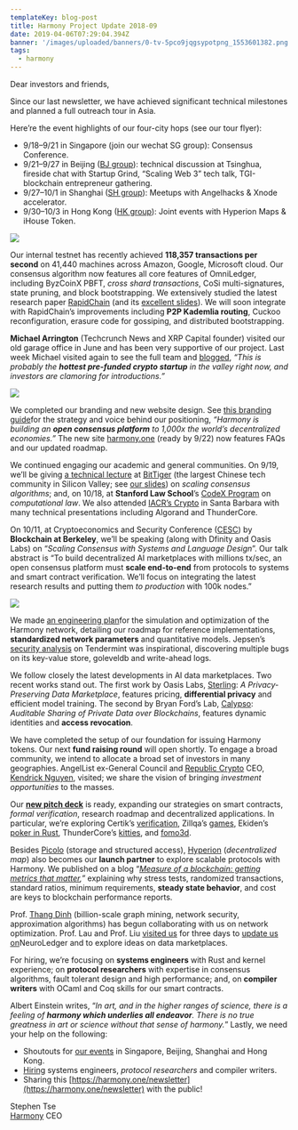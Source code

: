 ```yaml
---
templateKey: blog-post
title: Harmony Project Update 2018-09
date: 2019-04-06T07:29:04.394Z
banner: '/images/uploaded/banners/0-tv-5pco9jqgsypotpng_1553601382.png'
tags:
  - harmony
---
```

Dear investors and friends,

Since our last newsletter, we have achieved significant technical milestones and planned a full outreach tour in Asia.

Here’re the event highlights of our four-city hops (see our tour flyer):

*   9/18–9/21 in Singapore (join our wechat SG group): Consensus Conference.
*   9/21–9/27 in Beijing ([BJ group](https://harmony.one/bj)): technical discussion at Tsinghua, fireside chat with Startup Grind, “Scaling Web 3” tech talk, TGI-blockchain entrepreneur gathering.
*   9/27–10/1 in Shanghai ([SH group](https://harmony.one/sh)): Meetups with Angelhacks & Xnode accelerator.
*   9/30–10/3 in Hong Kong ([HK group](https://harmony.one/hk)): Joint events with Hyperion Maps & iHouse Token.

![](/images/uploaded/0-rbkzbqd7mmbr8esspng_1553601137.png)

Our internal testnet has recently achieved **118,357 transactions per second** on 41,440 machines across Amazon, Google, Microsoft cloud. Our consensus algorithm now features all core features of OmniLedger, including ByzCoinX PBFT, _cross shard transactions_, CoSi multi-signatures, state pruning, and block bootstrapping. We extensively studied the latest research paper [RapidChain](https://eprint.iacr.org/2018/460.pdf) (and its [excellent slides](https://cbr.stanford.edu/seminarTalks/zamani.pdf)). We will soon integrate with RapidChain’s improvements including **P2P Kademlia routing**, Cuckoo reconfiguration, erasure code for gossiping, and distributed bootstrapping.

**Michael Arrington** (Techcrunch News and XRP Capital founder) visited our old garage office in June and has been very supportive of our project. Last week Michael visited again to see the full team and [blogged](http://arringtonxrpcapital.com/2018/09/04/silicon-valleys-harmony-ready-to-debut/), _“This is probably the_ **_hottest pre-funded crypto startup_** _in the valley right now, and investors are clamoring for introductions.”_

![](/images/uploaded/0-asbuq4vlgbi8agn6png_1553606872.png)

We completed our branding and new website design. See [this branding guide](https://harmony.one/brand)for the strategy and voice behind our positioning, _“Harmony is building an_ **_open consensus platform_** _to 1,000x the world’s decentralized economies.”_ The new site [harmony.one](http://harmony.one/) (ready by 9/22) now features FAQs and our updated roadmap.

We continued engaging our academic and general communities. On 9/19, we’ll be giving [a technical lecture](https://mp.weixin.qq.com/s/wa0MPGGVMuESNLFRB1uLlg) at [BitTiger](https://www.youtube.com/channel/UCrTVwxlwmn2CJINfuaiLB1Q) (the largest Chinese tech community in Silicon Valley; see [our slides](https://docs.google.com/presentation/d/1MA4b9vnOEKJvXImFEEM8ZM--L8J629Dm4B_kiOaJvJU/edit#slide=id.g41e90799b7_0_0)) on _scaling consensus algorithms_; and, on 10/18, at **Stanford Law School**’s [CodeX Program](https://law.stanford.edu/event/meet-codex-3/) on _computational law_. We also attended [IACR’s Crypto](https://crypto.iacr.org/2018/affevents/cryptocurrencies/page.html) in Santa Barbara with many technical presentations including Algorand and ThunderCore.

On 10/11, at Cryptoeconomics and Security Conference ([CESC](https://cesc.io/)) by **Blockchain at Berkeley**, we’ll be speaking (along with Dfinity and Oasis Labs) on “_Scaling Consensus with Systems and Language Design_”. Our talk abstract is “To build decentralized AI marketplaces with millions tx/sec, an open consensus platform must **scale end-to-end** from protocols to systems and smart contract verification. We’ll focus on integrating the latest research results and putting them _to production_ with 100k nodes.”

![](/images/uploaded/0-tv-5pco9jqgsypotpng_1553607070.png)

We made [an engineering plan](https://harmony.one/protocol-optimization)for the simulation and optimization of the Harmony network, detailing our roadmap for reference implementations, **standardized network parameters** and quantitative models. Jepsen’s [security analysis](https://jepsen.io/analyses/tendermint-0-10-2) on Tendermint was inspirational, discovering multiple bugs on its key-value store, goleveldb and write-ahead logs.  

We follow closely the latest developments in AI data marketplaces. Two recent works stand out. The first work by Oasis Labs, [Sterling](http://www.vldb.org/pvldb/vol11/p2086-hynes.pdf): _A Privacy-Preserving Data Marketplace_, features pricing, **differential privacy** and efficient model training. The second by Bryan Ford’s Lab, [Calypso](https://eprint.iacr.org/2018/209.pdf): _Auditable Sharing of Private Data over Blockchains_, features dynamic identities and **access revocation**.

We have completed the setup of our foundation for issuing Harmony tokens. Our next **fund raising round** will open shortly. To engage a broad community, we intend to allocate a broad set of investors in many geographies. AngelList ex-General Council and [Republic Crypto](https://republic.co/crypto) CEO, [Kendrick Nguyen](https://www.linkedin.com/in/kendrick-nguyen-7145bb5/), visited; we share the vision of bringing _investment opportunities_ to the masses.

Our [**new pitch deck**](http://harmony.one/talk) is ready, expanding our strategies on smart contracts, _formal verification_, research roadmap and decentralized applications. In particular, we’re exploring Certik’s [verification](https://certik.org/keynote.html), Zillqa’s [games](https://github.com/Zilliqa/scilla/blob/master/tests/contracts/zil-game/contract.scilla), Ekiden’s [poker in Rust](https://github.com/ekiden/contract-poker/blob/master/src/poker_contract.rs), ThunderCore’s [kitties](https://github.com/thundercore/cheshire), and [fomo3d](https://etherscan.io/address/0xa62142888aba8370742be823c1782d17a0389da1#code).

Besides [Picolo](https://picolo.network/paper) (storage and structured access), [Hyperion](https://www.hyn.space/wp-content/uploads/2018/08/Atlas-the-spatial-consensus-blockchain-v1.0.pdf) (_decentralized map_) also becomes our **launch partner** to explore scalable protocols with Harmony. We published on a blog “[_Measure of a blockchain: getting metrics that matter_](https://medium.com/harmony-one/measure-of-a-blockchain-getting-metrics-that-matter-d57a1d034839)_,”_ explaining why stress tests, randomized transactions, standard ratios, minimum requirements, **steady state behavior**, and cost are keys to blockchain performance reports.

Prof. [Thang Dinh](http://www.people.vcu.edu/~tndinh/) (billion-scale graph mining, network security, approximation algorithms) has begun collaborating with us on network optimization. Prof. Lau and Prof. Liu [visited us](https://www.instagram.com/p/BnxCYmihEQz/) for three days to [update us on](https://docs.google.com/document/d/1SdxRx6CTBabunCNqJaE_eRNxyp7l7BkldiMI_C1okQ0/edit)NeuroLedger and to explore ideas on data marketplaces.

For hiring, we’re focusing on **systems engineers** with Rust and kernel experience; on **protocol researchers** with expertise in consensus algorithms, fault tolerant design and high performance; and, on **compiler writers** with OCaml and Coq skills for our smart contracts.

Albert Einstein writes, “_In art, and in the higher ranges of science, there is a feeling of_ **_harmony which underlies all endeavor_**_. There is no true greatness in art or science without that sense of harmony._” Lastly, we need your help on the following:

*   Shoutouts for [our events](http://www.huodongxing.com/event/8457230199100) in Singapore, Beijing, Shanghai and Hong Kong.
*   [Hiring](http://harmony.one/hiring) systems engineers, _protocol researchers_ and compiler writers.
*   Sharing this [https://harmony.one/newsletter](https://harmony.one/newsletter) with the public!

  

Stephen Tse  
[Harmony](http://harmony.one/) CEO
